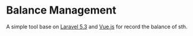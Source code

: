 # Balance Management
A simple tool base on [Laravel 5.3](http://laravel.com/) and [Vue.js](https://vuejs.org/) for record the balance of sth.
